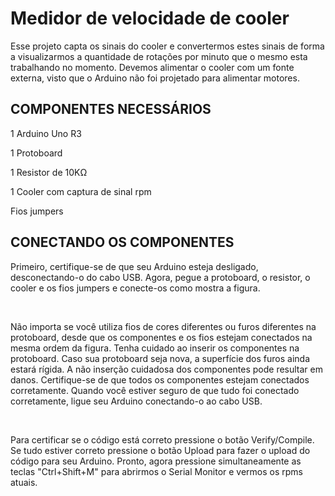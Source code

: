 <h1><strong>Medidor de velocidade de cooler</strong></h1>
<p>Esse projeto capta os sinais do cooler e convertermos estes sinais de forma a visualizarmos a quantidade de rota&ccedil;&otilde;es por minuto que o mesmo esta trabalhando no momento. Devemos alimentar o cooler com um fonte externa, visto que o Arduino n&atilde;o foi projetado para alimentar motores.</p>
<h2>COMPONENTES NECESS&Aacute;RIOS</h2>
<p>1 Arduino Uno R3</p>
<p>1 Protoboard</p>
<p>1 Resistor de 10KΩ</p>
<p>1 Cooler com captura de sinal rpm</p>
<p>Fios jumpers</p>
<h2>CONECTANDO OS COMPONENTES</h2>
<p>Primeiro, certifique-se de que seu Arduino esteja desligado, desconectando-o do cabo USB. Agora, pegue a protoboard, o resistor, o cooler e os fios jumpers e conecte-os como mostra a figura.</p>
<p>&nbsp;<img src="http://facacomarduino.info/img/proj46_orig.jpg" alt="" /></p>
<p>N&atilde;o importa se voc&ecirc; utiliza fios de cores diferentes ou furos diferentes na protoboard, desde que os componentes e os fios estejam conectados na mesma ordem da figura. Tenha cuidado ao inserir os componentes na protoboard. Caso sua protoboard seja nova, a superf&iacute;cie dos furos ainda estar&aacute; r&iacute;gida. A n&atilde;o inser&ccedil;&atilde;o cuidadosa dos componentes pode resultar em danos. Certifique-se de que todos os componentes estejam conectados corretamente. Quando voc&ecirc; estiver seguro de que tudo foi conectado corretamente, ligue seu Arduino conectando-o ao cabo USB.</p>
<p>&nbsp;</p>
<p>Para certificar se o c&oacute;digo est&aacute; correto pressione o bot&atilde;o Verify/Compile. Se tudo estiver correto pressione o bot&atilde;o Upload para fazer o upload do c&oacute;digo para seu Arduino. Pronto, agora pressione simultaneamente as teclas "Ctrl+Shift+M" para abrirmos o Serial Monitor e vermos os rpms atuais.</p>
<p>&nbsp;</p>
